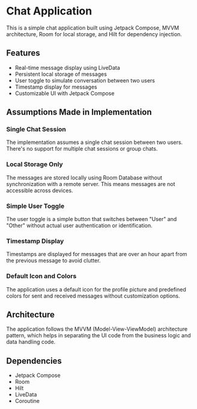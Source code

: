 # Chat Application

This is a simple chat application built using Jetpack Compose, MVVM architecture, Room for local storage, and Hilt for dependency injection.

## Features

- Real-time message display using LiveData
- Persistent local storage of messages
- User toggle to simulate conversation between two users
- Timestamp display for messages
- Customizable UI with Jetpack Compose

## Assumptions Made in Implementation

### Single Chat Session

The implementation assumes a single chat session between two users. There's no support for multiple chat sessions or group chats.

### Local Storage Only

The messages are stored locally using Room Database without synchronization with a remote server. This means messages are not accessible across devices.

### Simple User Toggle

The user toggle is a simple button that switches between "User" and "Other" without actual user authentication or identification.

### Timestamp Display

Timestamps are displayed for messages that are over an hour apart from the previous message to avoid clutter.

### Default Icon and Colors

The application uses a default icon for the profile picture and predefined colors for sent and received messages without customization options.

## Architecture

The application follows the MVVM (Model-View-ViewModel) architecture pattern, which helps in separating the UI code from the business logic and data handling code.

## Dependencies

- Jetpack Compose
- Room
- Hilt
- LiveData
- Coroutine
